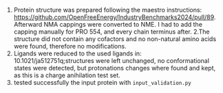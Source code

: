 1.  Protein structure was prepared following the maestro instructions: https://github.com/OpenFreeEnergy/IndustryBenchmarks2024/pull/89. Afterward NMA cappings were converted to NME. I had to add the capping manually for
PRO 554, and every chain terminus after.
2.The structure did not contain any cofactors and no non-natural amino acids were found,
therefore no modifications.
3. Ligands were reduced to the used ligands in: 10.1021/ja512751q;structures were left unchanged, no conformational states were detected, but protonations changes
where found and kept, as this is a charge anihilation test set.
4. tested successfully the input protein with `input_validation.py`
